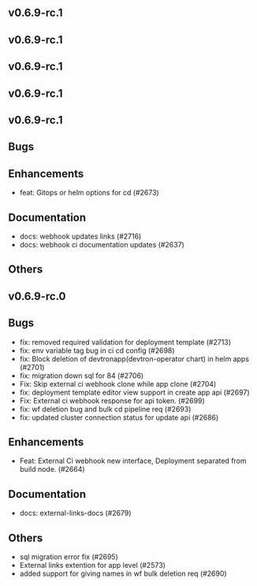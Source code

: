 ## v0.6.9-rc.1



## v0.6.9-rc.1



## v0.6.9-rc.1



## v0.6.9-rc.1



## v0.6.9-rc.1

## Bugs
## Enhancements
- feat: Gitops or helm options for cd (#2673)
## Documentation
- docs: webhook updates links (#2716)
- docs: webhook ci documentation updates (#2637)
## Others


## v0.6.9-rc.0

## Bugs
- fix: removed required validation for deployment template (#2713)
- fix: env variable tag bug in ci cd config (#2698)
- fix: Block deletion of devtronapp(devtron-operator chart)  in helm apps (#2701)
- fix: migration down sql for 84 (#2706)
- Fix: Skip external ci webhook clone while app clone (#2704)
- fix: deployment template editor view support in create app api (#2697)
- Fix:  External ci webhook response for api token. (#2699)
- fix: wf deletion bug and bulk cd pipeline req (#2693)
- fix: updated cluster connection status for update api (#2686)
## Enhancements
- Feat: External Ci webhook new interface, Deployment separated from build node. (#2664)
## Documentation
- docs: external-links-docs (#2679)
## Others
- sql migration error fix (#2695)
- External links extention for app level  (#2573)
- added support for giving names in wf bulk deletion req (#2690)



